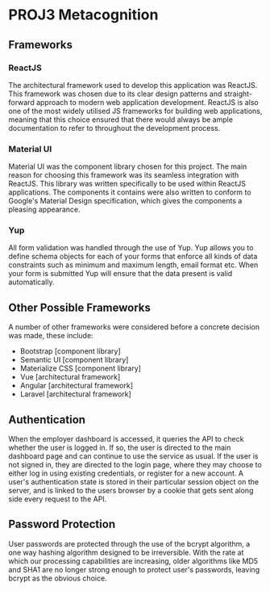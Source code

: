# PROJ3 Metacognition

## Frameworks

### ReactJS
The architectural framework used to develop this application was ReactJS. This framework was chosen due to its clear design patterns and straight-forward approach to modern web application development. ReactJS is also one of the most widely utilised JS frameworks for building web applications, meaning that this choice ensured that there would always be ample documentation to refer to throughout the development process.

### Material UI
Material UI was the component library chosen for this project. The main reason for choosing this framework was its seamless integration with ReactJS. This library was written specifically to be used within ReactJS applications. The components it contains were also written to conform to Google's Material Design specification, which gives the components a pleasing appearance.

### Yup
All form validation was handled through the use of Yup. Yup allows you to define schema objects for each of your forms that enforce all kinds of data constraints such as minimum and maximum length, email format etc. When your form is submitted Yup will ensure that the data present is valid automatically.

## Other Possible Frameworks

A number of other frameworks were considered before a concrete decision was made, these include:

* Bootstrap [component library]
* Semantic UI [component library]
* Materialize CSS [component library]
* Vue [architectural framework]
* Angular [architectural framework]
* Laravel [architectural framework]

## Authentication

When the employer dashboard is accessed, it queries the API to check whether the user is logged in. If so, the user is directed to the main dashboard page and can continue to use the service as usual. If the user is not signed in, they are directed to the login page, where they may choose to either log in using existing credentials, or register for a new account. A user's authentication state is stored in their particular session object on the server, and is linked to the users browser by a cookie that gets sent along side every request to the API.

## Password Protection

User passwords are protected through the use of the bcrypt algorithm, a one way hashing algorithm designed to be irreversible. With the rate at which our processing capabilities are increasing, older algorithms like MD5 and SHA1 are no longer strong enough to protect user's passwords, leaving bcrypt as the obvious choice.
